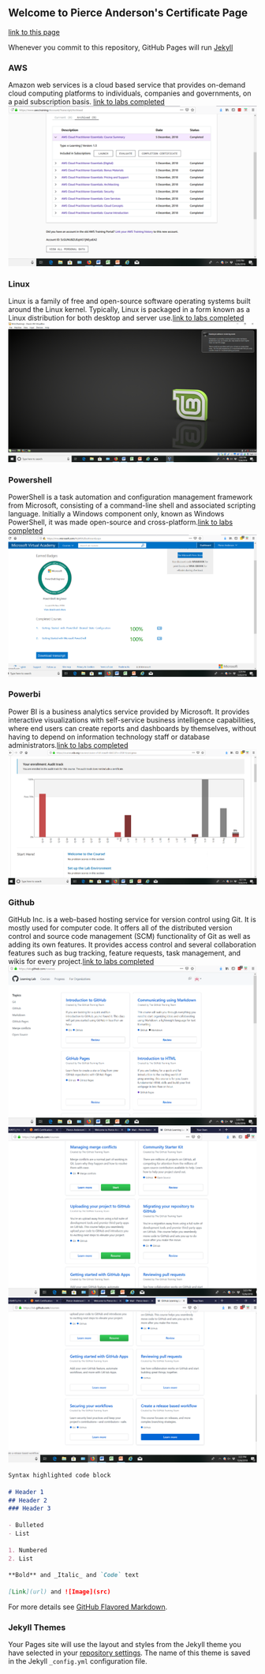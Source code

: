 ## Welcome to Pierce Anderson's Certificate Page
[link to this page](https://github.com/Pierce-AndersonCIS/Tech_certs/edit/master/README.md)

Whenever you commit to this repository, GitHub Pages will run [Jekyll](https://jekyllrb.com/) 

      
### AWS
Amazon web services is a cloud based service that provides on-demand cloud computing platforms to individuals, companies and governments, on a paid subscription basis. 
[link to labs completed](https://github.com/Pierce-AndersonCIS/Tech_certs/edit/master/aws_stuff.PNG)
![pic](/aws_stuff.PNG)

### Linux
Linux is a family of free and open-source software operating systems built around the Linux kernel. Typically, Linux is packaged in a form known as a Linux distribution for both desktop and server use.[link to labs completed](https://github.com/Pierce-AndersonCIS/Tech_certs/edit/master/linux.PNG)
![pic](/linux.PNG)

### Powershell
PowerShell is a task automation and configuration management framework from Microsoft, consisting of a command-line shell and associated scripting language. Initially a Windows component only, known as Windows PowerShell, it was made open-source and cross-platform.[link to labs completed](https://github.com/Pierce-AndersonCIS/Tech_certs/edit/master/powershell_cert.PNG)
![pic](/powershell_cert.PNG)

### Powerbi
Power BI is a business analytics service provided by Microsoft. It provides interactive visualizations with self-service business intelligence capabilities, where end users can create reports and dashboards by themselves, without having to depend on information technology staff or database administrators.[link to labs completed](https://github.com/Pierce-AndersonCIS/Tech_certs/edit/master/powerbi_cert.PNG)
![pic](/powerbi_cert.PNG)

### Github
GitHub Inc. is a web-based hosting service for version control using Git. It is mostly used for computer code. It offers all of the distributed version control and source code management (SCM) functionality of Git as well as adding its own features. It provides access control and several collaboration features such as bug tracking, feature requests, task management, and wikis for every project.[link to labs completed](https://github.com/Pierce-AndersonCIS/Tech_certs/edit/master/github_cert.PNG)
![pic](/github_cert.PNG)
![pic](/github_cert_3.PNG)
![pic](/github_cert_2.PNG)



```markdown
Syntax highlighted code block

# Header 1
## Header 2
### Header 3

- Bulleted
- List

1. Numbered
2. List

**Bold** and _Italic_ and `Code` text

[Link](url) and ![Image](src)
```

For more details see [GitHub Flavored Markdown](https://guides.github.com/features/mastering-markdown/).

### Jekyll Themes

Your Pages site will use the layout and styles from the Jekyll theme you have selected in your [repository settings](https://github.com/Pierce-AndersonCIS/Tech_certs/settings). The name of this theme is saved in the Jekyll `_config.yml` configuration file.


